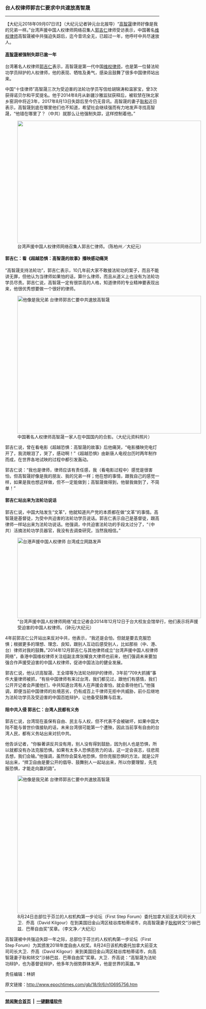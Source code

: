 ### 台人权律师郭吉仁要求中共速放高智晟
------------------------

<p>【大纪元2018年09月07日讯】（大纪元记者钟元台北报导）“<a href="http://www.epochtimes.com/gb/tag/%E9%AB%98%E6%99%BA%E6%99%9F.html">高智晟</a>律师好像是我的兄弟一样。”台湾声援中国人权律师网络召集人<a href="http://www.epochtimes.com/gb/tag/%E9%83%AD%E5%90%89%E4%BB%81.html">郭吉仁</a>律师受访表示，中国著名<a href="http://www.epochtimes.com/gb/tag/%E7%BB%B4%E6%9D%83%E5%BE%8B%E5%B8%88.html">维权律师</a>高智晟被中共强迫失踪后，迄今音讯全无，已超过一年，他呼吁中共尽速放人。</p>
<h4><a href="http://www.epochtimes.com/gb/tag/%E9%AB%98%E6%99%BA%E6%99%9F.html">高智晟</a>被强制失踪已逾一年</h4>
<p>台湾著名人权律师<a href="http://www.epochtimes.com/gb/tag/%E9%83%AD%E5%90%89%E4%BB%81.html">郭吉仁</a>表示，高智晟是第一代中国<a href="http://www.epochtimes.com/gb/tag/%E7%BB%B4%E6%9D%83%E5%BE%8B%E5%B8%88.html">维权律师</a>，也是第一位替法轮功学员辩护的人权律师，他的表现、牺牲及勇气，感染且鼓舞了很多中国律师站出来。</p>
<p>中国“十佳律师”高智晟三次为受迫害的法轮功学员写信给胡锦涛和温家宝，曾3次获得诺贝尔和平奖提名。他于2014年8月从新疆沙雅监狱获释后，被软禁在陕北家乡窑洞中将近3年，2017年8月13日失踪后至今仍无音讯。高智晟的妻子<a href="http://www.epochtimes.com/gb/tag/%E8%80%BF%E5%92%8C.html">耿和</a>近日表示，高智晟到底在哪里他们也不知道，希望社会继续强而有力地发声寻找高智晟，“他错在哪里了？（中共）就那么让他强制失踪，这样控制着他。”</p>
<figure id="attachment_10563124" style="width: 600px" class="wp-caption aligncenter"><a href="http://i.epochtimes.com/assets/uploads/2018/07/1807141406502384.jpg"><img class="size-large wp-image-10563124" title="" src="http://i.epochtimes.com/assets/uploads/2018/07/1807141406502384-600x400.jpg" alt="" width="600" height="400" /></a><figcaption class="wp-caption-text">台湾声援中国人权律师网络召集人郭吉仁律师。（陈柏州／大纪元）</figcaption></figure>
<h4>郭吉仁：看《超越恐惧：高智晟的故事》播映感动痛哭</h4>
<p>“高智晟支持法轮功”，郭吉仁表示，10几年前大家不敢接法轮功的案子，而且不能讲无罪，但他认为当律师如果怕的话，算什么律师，而且从道义上也没有为法轮功学员尽责。郭吉仁说，高智晟一定有很崇高的人格，知道律师的专业精神要表现出来，他很优秀想要做一个很好的律师。</p>
<figure id="attachment_10697913" style="width: 600px" class="wp-caption aligncenter"><a href="http://i.epochtimes.com/assets/uploads/2018/09/1809070842592378.jpg"><img class="size-large wp-image-10697913" title="他像是我兄弟 台律师郭吉仁要中共速放高智晟" src="http://i.epochtimes.com/assets/uploads/2018/09/1809070842592378-600x450.jpg" alt="他像是我兄弟 台律师郭吉仁要中共速放高智晟" width="600" height="450" /></a><figcaption class="wp-caption-text">中国著名人权律师高智晟一家人在中国国内的合影。（大纪元资料照片）</figcaption></figure>
<p>郭吉仁说，曾在看电影《超越恐惧：高智晟的故事》后他痛哭，“电影播映完电灯开了，我流眼泪了，哭了，感动啊！”《超越恐惧》由新唐人电视台历时两年制作而成，在世界各地试映的过程中都引发轰动。</p>
<p>郭吉仁说：“我也是律师，律师应该有责任感，我（看电影过程中）感觉是很害怕，但高智晟好像是我的朋友、我的兄弟一样；他在想的事情，跟我自己的感觉一样，如果是我也想这样做，但不一定能做到；高智晟做得到，他替我做到了，不简单！”</p>
<h4>郭吉仁站出来为法轮功说话</h4>
<p>郭吉仁说，中国大陆发生“文革”，他就知道共产党的本质都在做“文革”的事情。高智晟是基督徒，为受中共迫害的法轮功学员说话。郭吉仁表示自己是基督徒，跟高律师一样站出来为法轮功说话。他强调，中共迫害法轮功的手段太过分了，“（中共）活摘法轮功学员器官，我没有去调查研究，当然我相信。”</p>
<figure id="attachment_5802478" style="width: 600px" class="wp-caption aligncenter"><a href="http://i.epochtimes.com/assets/uploads/2014/12/1412120823182378.jpg"><img class="size-large wp-image-5802478" title="台港声援中国人权律师 台湾成立网路发声" src="http://i.epochtimes.com/assets/uploads/2014/12/1412120823182378-600x263.jpg" alt="台港声援中国人权律师 台湾成立网路发声" width="600" height="263" /></a><figcaption class="wp-caption-text">“台湾声援中国人权律师网络”成立记者会2014年12月12日于台大校友会馆举行，他们表示将声援受迫害的中国人权律师。（钟元/大纪元）</figcaption></figure>
<p>4年前郭吉仁公开站出来反对中共，他表示，“我还是会怕，但就是要去克服恐惧；根据更多的理想、理念、良知，跟别人互动后感受别人，比如那些（中、港、台）律师对我的鼓舞。”2014年12月郭吉仁与其他律师成立“台湾声援中国人权律师网络”，香港中国维权律师关注组副主席张耀良大律师也前来，他们强调未来要加强合作声援受迫害的中国人权律师，促进中国法治的健全发展。</p>
<p>郭吉仁说，他认识高智晟、王全璋等为法轮功辩护的律师，3年前“709大抓捕”事件大量律师被抓，“有些中国律师有来过台湾，我们都见过，跟他们有感情，我们公开开记者会声援他们，中共知道台湾有人在声援会害怕，就会善待他们。”他强调，即便当前中国律师的处境恶劣，仍有成百上千律师无拒中共威胁，前仆后继地为法轮功学员及受迫害的中国百姓辩护，让他备受鼓舞与启发。</p>
<h4>阻中共入侵 郭吉仁：台湾人民都有义务</h4>
<p>郭吉仁说，台湾现在虽保有自由、民主与人权，但不代表不会被破坏，如果中国大陆不能与普世价值接轨的话，未来台湾很可能第一个遭殃，因此当前享有自由的台湾人民，都有义务站出来对抗中共。</p>
<p>他告诉记者，“你躲著讲反共没有用，别人没有得到鼓励，因为别人也是恐惧，所以就都没有办法克服恐惧。如果有太多人恐惧恶势力的话，这一定会丧志，往悲观去想，我们会输。”他强调，虽然你会莫名地恐惧，但你克服恐惧的方法，就是公开站出来，“捍卫自由是要公开的倡导、鼓舞别人一起站出来，所以你要理智，先克服恐惧，才能走向赢的路”。</p>
<figure id="attachment_10697928" style="width: 600px" class="wp-caption aligncenter"><a href="http://i.epochtimes.com/assets/uploads/2018/09/1809070848482378.jpg"><img class="size-large wp-image-10697928" title="他像是我兄弟 台律师郭吉仁要中共速放高智晟" src="http://i.epochtimes.com/assets/uploads/2018/09/1809070848482378-600x450.jpg" alt="他像是我兄弟 台律师郭吉仁要中共速放高智晟" width="600" height="450" /></a><figcaption class="wp-caption-text">8月24日总部位于芬兰的人权机构第一步论坛（First Step Forum）委托加拿大前亚太司司长大卫．乔高（David Kilgour）在到美国旧金山湾区硅谷库柏蒂诺市，向高智晟妻子<a href="http://www.epochtimes.com/gb/tag/%E8%80%BF%E5%92%8C.html">耿和</a>转交“沙赫巴兹．巴蒂自由奖”奖章。（李文净／大纪元）</figcaption></figure>
<p>高智晟被中共强迫失踪一年之际，总部位于芬兰的人权机构第一步论坛（First Step Forum）为其颁发2018年度自由人权奖。8月24日该机构委托加拿大前亚太司司长大卫．乔高（David Kilgour）来到美国旧金山湾区硅谷库柏蒂诺市，向高智晟妻子耿和转交“沙赫巴兹．巴蒂自由奖”奖章。大卫．乔高说：“高智晟为法轮功辩护，也为基督徒辩护，他多年为弱势群体发声，他是世界的英雄。”#</p>
<p>责任编辑：林妍</p>

原文链接：http://www.epochtimes.com/gb/18/9/6/n10695756.htm


------------------------
#### [禁闻聚合首页](https://github.com/gfw-breaker/banned-news/blob/master/README.md) &nbsp;|&nbsp;  [一键翻墙软件](https://github.com/gfw-breaker/nogfw/blob/master/README.md)